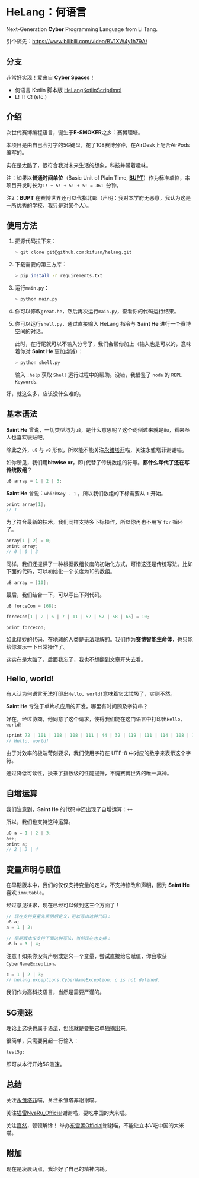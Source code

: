 # HeLang：何语言

Next-Generation **Cyber** Programming Language from Li Tang.

引个流先：https://www.bilibili.com/video/BV1XW4y1h79A/

## 分支

非常好实现！爱来自 **Cyber Spaces**！

+ 何语言 Kotlin 脚本版 [HeLangKotlinScriptImpl](https://github.com/shaokeyibb/HeLangKotlinScriptImpl)
+ L! T! C! (etc.)

## 介绍

次世代赛博编程语言，诞生于**E-SMOKER**之乡：赛博理塘。

本项目是由自己会打字的5G键盘，花了108赛博分钟，在AirDesk上配合AirPods编写的。

实在是太酷了，很符合我对未来生活的想象，科技并带着趣味。

注：如果以**普通时间单位**（Basic Unit of Plain Time, [**BUPT**](https://baike.baidu.com/item/%E5%8C%97%E4%BA%AC%E9%82%AE%E7%94%B5%E5%A4%A7%E5%AD%A6/139535?from=kg)）作为标准单位，本项目开发时长为`1! + 5! + 5! + 5! = 361 `分钟。

注2：**BUPT** 在赛博世界还可以代指北邮（声明：我对本学府无恶意，我认为这是一所优秀的学校，我只是对某个人）。

## 使用方法

1. 把源代码拉下来：

   ```bash
   > git clone git@github.com:kifuan/helang.git
   ```

2. 下载需要的第三方库：

   ```bash
   > pip install -r requirements.txt
   ```

3. 运行`main.py`：

   ```bash
   > python main.py
   ```

4. 你可以修改`great.he`，然后再次运行`main.py`，查看你的代码运行结果。

5. 你可以运行`shell.py`，通过直接输入 HeLang 指令与 **Saint He** 进行一个赛博空间的对话。
   
   此时，在行尾就可以不输入分号了，我们会帮你加上（输入也是可以的，意味着你对 **Saint He** 更加虔诚）：
   
   ```bash
   > python shell.py
   ```
   
   输入 `.help` 获取 `Shell` 运行过程中的帮助。没错，我借鉴了 `node` 的 `REPL Keywords`.


好，就这么多，应该没什么难的。

## 基本语法

**Saint He** 曾说，一切类型均为`u8`，是什么意思呢？这个词倒过来就是`8u`，看来圣人也喜欢玩贴吧。

除此之外，`u8` 与 `v8` 形似，所以能不能关注[永雏塔菲](https://space.bilibili.com/1265680561)喵，关注永雏塔菲谢谢喵。

如你所见，我们用**bitwise or**，即`|`代替了传统数组的符号。**都什么年代了还在写传统数组**？

```c
u8 array = 1 | 2 | 3;
```

**Saint He** 曾说：`whichKey - 1` ，所以我们数组的下标需要从 `1` 开始。

```c
print array[1];
// 1
```

为了符合最新的技术，我们同样支持多下标操作，所以你再也不用写 `for` 循环了。

```c
array[1 | 2] = 0;
print array;
// 0 | 0 | 3
```

同样，我们还提供了一种根据数组长度的初始化方式，可惜这还是传统写法。比如下面的代码，可以初始化一个长度为10的数组。

```c
u8 array = [10];
```

最后，我们结合一下，可以写出下列代码。

```c
u8 forceCon = [68];

forceCon[1 | 2 | 6 | 7 | 11 | 52 | 57 | 58 | 65] = 10;

print forceCon;
```

如此精妙的代码，在地球的人类是无法理解的。我们作为**赛博智能生命体**，也只能给你演示一下日常操作了。

这实在是太酷了，后面我忘了，我也不想翻到文章开头去看。

## Hello, world!

有人认为何语言无法打印出`Hello, world!`意味着它太垃圾了，实则不然。

**Saint He** 专注于单片机应用的开发，哪里有时间顾及字符串？

好在，经过协商，他同意了这个请求，使得我们能在这门语言中打印出`Hello, world!`

```c
sprint 72 | 101 | 108 | 108 | 111 | 44 | 32 | 119 | 111 | 114 | 108 | 100 | 33;
// Hello, world!
```

由于对效率的极端苛刻要求，我们使用字符在 UTF-8 中对应的数字来表示这个字符。

通过降低可读性，换来了指数级的性能提升，不愧赛博世界的唯一真神。

## 自增运算

我们注意到，**Saint He** 的代码中还出现了自增运算：`++`

所以，我们也支持这种运算。

```c
u8 a = 1 | 2 | 3;
a++;
print a;
// 2 | 3 | 4
```

## 变量声明与赋值

在早期版本中，我们的仅仅支持变量的定义，不支持修改和声明，因为 **Saint He** 喜欢 `immutable`。

经过意见征求，现在已经可以做到这三个方面了！

```c
// 现在支持变量先声明后定义，可以写出这种代码：
u8 a;
a = 1 | 2;

// 早期版本仅支持下面这种写法，当然现在也支持：
u8 b = 3 | 4;
```

注意！如果你没有声明或定义一个变量，尝试直接给它赋值，你会收获`CyberNameException`。

```c
c = 1 | 2 | 3;
// helang.exceptions.CyberNameException: c is not defined.
```

我们作为高科技语言，当然是需要严谨的。

## 5G测速

理论上这块也属于语法，但我就是要把它单独摘出来。

很简单，只需要另起一行输入：

```c
test5g;
```

即可从本行开始5G测速。

## 总结

关注[永雏塔菲](https://space.bilibili.com/1265680561)喵，关注永雏塔菲谢谢喵。

关注[猫雷NyaRu_Official](https://space.bilibili.com/697091119)谢谢喵，要吃中国的大米喵。

关注[嘉然](https://space.bilibili.com/672328094)，顿顿解馋！
举办[东雪莲Official](https://space.bilibili.com/1437582453/)谢谢喵，不能让立本V吃中国的大米喵。

## 附加

现在是凌晨两点，我治好了自己的精神内耗。
